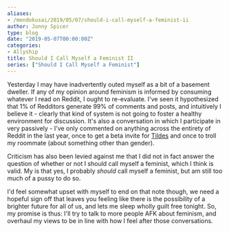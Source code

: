 ```yaml
---
aliases:
- /mendokusai/2019/05/07/should-i-call-myself-a-feminist-ii
author: Jonny Spicer
type: blog
date: "2019-05-07T00:00:00Z"
categories:
- Allyship
title: Should I Call Myself a Feminist II
series: ["Should I Call Myself a Feminist"]
---
```

Yesterday I may have inadvertently outed myself as a bit of a basement dweller. If any of my opinion around feminism is informed
by consuming whatever I read on Reddit, I ought to re-evaluate.  I've seen it hypothesized that 1% of Redditors generate 99% of
comments and posts, and intuitively I believe it - clearly that kind of system is not going to foster a healthy environment for
discussion. It's also a conversation in which I participate in very passively - I've only commented on anything across the entirety
of Reddit in the last year, once to get a beta invite for [Tildes](https://tildes.net/) and once to troll my roommate (about something
other than gender).

Criticism has also been levied against me that I did not in fact answer the question of whether or not I should call myself a feminist,
which I think is valid. My is that yes, I probably *should* call myself a feminist, but am still too much of a pussy to do so.

I'd feel somewhat upset with myself to end on that note though, we need a hopeful sign off that leaves you feeling like there is the
possibility of a brighter future for all of us, and lets me sleep wholly guilt free tonight. So, my promise is thus: I'll try to
talk to more people AFK about feminism, and overhaul my views to be in line with how I feel after those conversations.
